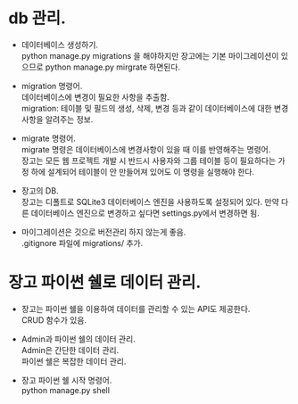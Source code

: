 # db 관리.

- 데이터베이스 생성하기.  
python manage.py migrations 을 해야하지만 장고에는 기본 마이그레이션이 있으므로 
python manage.py mirgrate 하면된다.

- migration 명령어.  
데이터베이스에 변경이 필요한 사항을 추출함.  
migration: 테이블 및 필드의 생성, 삭제, 변경 등과 같이 데이터베이스에 대한 변경사항을 알려주는 정보.


- migrate 명령어.  
migrate 명령은 데이터베이스에 변경사항이 있을 때 이를 반영해주는 명령어.  
장고는 모든 웹 프로젝트 개발 시 반드시 사용자와 그룹 테이블 등이 필요하다는 가정 하에 설계되어 테이블이 안 만들어져 있어도 이 명령을 실행해야 한다.

- 장고의 DB.  
장고는 디폴트로 SQLite3 데이터베이스 엔진을 사용하도록 설정되어 있다.
만약 다른 데이터베이스 엔진으로 변경하고 싶다면 settings.py에서 변경하면 됨.

- 마이그레이션은 깃으로 버전관리 하지 않는게 좋음.  
.gitignore 파일에 migrations/ 추가.

# 장고 파이썬 쉘로 데이터 관리.  

- 장고는 파이썬 쉘을 이용하여 데이터를 관리할 수 있는 API도 제공한다.  
CRUD 함수가 있음.

- Admin과 파이썬 쉘의 데이터 관리.  
Admin은 간단한 데이터 관리.  
파이썬 쉘은 복잡한 데이터 관리.    

- 장고 파이썬 쉘 시작 명령어.  
python manage.py shell

